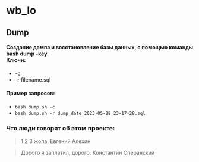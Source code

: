 # wb_lo

## Dump
#### Создание дампа и восстановление базы данных, с помощью команды bash dump -key.<br> Ключи: 
- -c
- -r filename.sql
#### Пример запросов:
- `bash dump.sh -c`
- `bash dump.sh -r dump_date_2023-05-28_23-17-28.sql`

### Что люди говорят об этом проекте:
> 1 2 3 жопа. Евгений Алехин<br>

> Дорого я заплатил, дорого. Константин Сперанский<br>